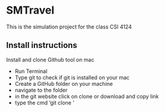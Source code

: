 # SMTravel
This is the simulation project for the class CSI 4124

## Install instructions
Install and clone Github tool on mac
- Run Terminal 
- Type git to check if git is installed on your mac 
- Create a GitHub folder on your machine 
- navigate to the folder 
- in the git website click on clone or download and copy link 
- type the cmd ‘git clone <link>’

